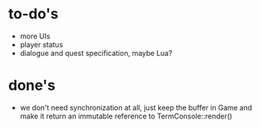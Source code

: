 # to-do's

*	more UIs
*	player status
*	dialogue and quest specification, maybe Lua?

# done's

*	we don't need synchronization at all, just keep the buffer in Game and make
	it return an immutable reference to TermConsole::render()
